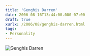 ```yaml
---
title: 'Genghis Darren'
date: 2006-08-16T13:44:00.000-07:00
draft: true
xurlx: /2006/08/genghis-darren.html
tags: 
- Personality
---
```


![Genghis Darren](http://blog.ddpruitt.net/wp-content/uploads/5339460.jpg)